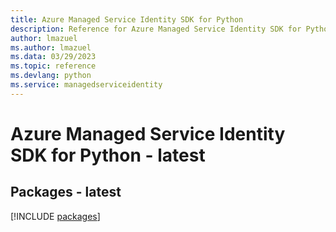 ```yaml
---
title: Azure Managed Service Identity SDK for Python
description: Reference for Azure Managed Service Identity SDK for Python
author: lmazuel
ms.author: lmazuel
ms.data: 03/29/2023
ms.topic: reference
ms.devlang: python
ms.service: managedserviceidentity
---
```

# Azure Managed Service Identity SDK for Python - latest
## Packages - latest
[!INCLUDE [packages](managed-service-identity-index.md)]